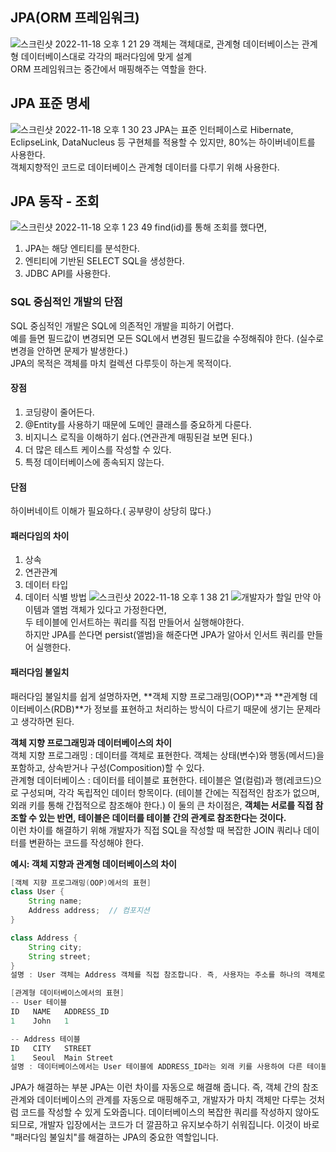 ## JPA(ORM 프레임워크)
![스크린샷 2022-11-18 오후 1 21 29](https://github.com/user-attachments/assets/fc75389e-5c58-43cf-af05-eedf5e1da5dc)
객체는 객체대로, 관계형 데이터베이스는 관계형 데이터베이스대로 각각의 패러다임에 맞게 설계  
ORM 프레임워크는 중간에서 매핑해주는 역할을 한다.  

## JPA 표준 명세
![스크린샷 2022-11-18 오후 1 30 23](https://github.com/user-attachments/assets/d45152c9-ebf6-4a65-b356-c277faf56be0)
JPA는 표준 인터페이스로 Hibernate, EclipseLink, DataNucleus 등 구현체를 적용할 수 있지만, 80%는 하이버네이트를 사용한다.  
객체지향적인 코드로 데이터베이스 관계형 데이터를 다루기 위해 사용한다.  

## JPA 동작 - 조회
![스크린샷 2022-11-18 오후 1 23 49](https://github.com/user-attachments/assets/f1e1768b-e65f-4888-a21c-c283ba02d529)
find(id)를 통해 조회를 했다면,  
1. JPA는 해당 엔티티를 분석한다.  
2. 엔티티에 기반된 SELECT SQL을 생성한다.  
3. JDBC API를 사용한다.  

### SQL 중심적인 개발의 단점
SQL 중심적인 개발은 SQL에 의존적인 개발을 피하기 어렵다.  
예를 들면 필드값이 변경되면 모든 SQL에서 변경된 필드값을 수정해줘야 한다. (실수로 변경을 안하면 문제가 발생한다.)  
JPA의 목적은 객체를 마치 컬렉션 다루듯이 하는게 목적이다.  

#### 장점
1. 코딩량이 줄어든다.  
2. @Entity를 사용하기 때문에 도메인 클래스를 중요하게 다룬다.  
3. 비지니스 로직을 이해하기 쉽다.(연관관계 매핑된걸 보면 된다.)  
4. 더 많은 테스트 케이스를 작성할 수 있다.  
5. 특정 데이터베이스에 종속되지 않는다.

#### 단점
하이버네이트 이해가 필요하다.( 공부량이 상당히 많다.)

#### 패러다임의 차이
1. 상속
2. 연관관계
3. 데이터 타입
4. 데이터 식별 방법
![스크린샷 2022-11-18 오후 1 38 21](https://github.com/user-attachments/assets/b594e913-1175-45c0-851f-9fcd1e654583)
![개발자가 할일](https://github.com/user-attachments/assets/57dd52f9-1b05-4743-960c-dd1225b6c106)
만약 아이템과 앨범 객체가 있다고 가정한다면,  
두 테이블에 인서트하는 쿼리를 직접 만들어서 실행해야한다.  
하지만 JPA를 쓴다면 persist(앨범)을 해준다면 JPA가 알아서 인서트 쿼리를 만들어 실행한다.

#### 패러다임 불일치
패러다임 불일치를 쉽게 설명하자면, **객체 지향 프로그래밍(OOP)**과 **관계형 데이터베이스(RDB)**가 정보를 표현하고 처리하는 방식이 다르기 때문에 생기는 문제라고 생각하면 된다.  

**객체 지향 프로그래밍과 데이터베이스의 차이**  
객체 지향 프로그래밍 : 데이터를 객체로 표현한다. 객체는 상태(변수)와 행동(메서드)을 포함하고, 상속받거나 구성(Composition)할 수 있다.  
관계형 데이터베이스 : 데이터를 테이블로 표현한다. 테이블은 열(컬럼)과 행(레코드)으로 구성되며, 각각 독립적인 데이터 항목이다. (테이블 간에는 직접적인 참조가 없으며, 외래 키를 통해 간접적으로 참조해야 한다.)
이 둘의 큰 차이점은, **객체는 서로를 직접 참조할 수 있는 반면, 테이블은 데이터를 테이블 간의 관계로 참조한다는 것이다.**  
이런 차이를 해결하기 위해 개발자가 직접 SQL을 작성할 때 복잡한 JOIN 쿼리나 데이터를 변환하는 코드를 작성해야 한다.  
  
**예시: 객체 지향과 관계형 데이터베이스의 차이**
```java
[객체 지향 프로그래밍(OOP)에서의 표현]  
class User {
    String name;
    Address address;  // 컴포지션
}

class Address {
    String city;
    String street;
}
설명 : User 객체는 Address 객체를 직접 참조합니다. 즉, 사용자는 주소를 하나의 객체로 포함하고 있습니다.

[관계형 데이터베이스에서의 표현]
-- User 테이블
ID   NAME   ADDRESS_ID
1    John   1

-- Address 테이블
ID   CITY   STREET
1    Seoul  Main Street
설명 : 데이터베이스에서는 User 테이블에 ADDRESS_ID라는 외래 키를 사용하여 다른 테이블의 데이터를 참조합니다. Address 테이블과 User 테이블은 분리되어 있으며, 두 테이블 간의 관계를 외래 키로 연결합니다.
```

JPA가 해결하는 부분
JPA는 이런 차이를 자동으로 해결해 줍니다. 즉, 객체 간의 참조 관계와 데이터베이스의 관계를 자동으로 매핑해주고, 개발자가 마치 객체만 다루는 것처럼 코드를 작성할 수 있게 도와줍니다. 데이터베이스의 복잡한 쿼리를 작성하지 않아도 되므로, 개발자 입장에서는 코드가 더 깔끔하고 유지보수하기 쉬워집니다.
이것이 바로 "패러다임 불일치"를 해결하는 JPA의 중요한 역할입니다.
















